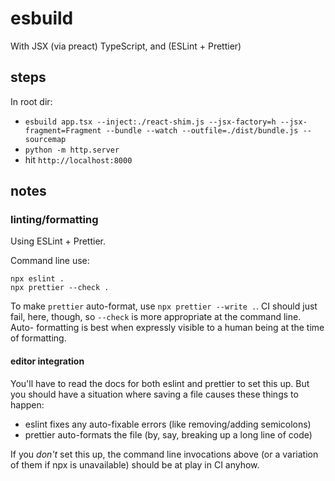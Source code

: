 # esbuild

With JSX (via preact) TypeScript, and (ESLint + Prettier)

## steps

In root dir:

- `esbuild app.tsx --inject:./react-shim.js --jsx-factory=h --jsx-fragment=Fragment --bundle --watch --outfile=./dist/bundle.js --sourcemap`
- `python -m http.server`
- hit `http://localhost:8000`

## notes

### linting/formatting

Using ESLint + Prettier.

Command line use:

```
npx eslint .
npx prettier --check .
```

To make `prettier` auto-format, use `npx prettier --write .`. CI should just
fail, here, though, so `--check` is more appropriate at the command line. Auto-
formatting is best when expressly visible to a human being at the time of
formatting.

#### editor integration

You'll have to read the docs for both eslint and prettier to set this up. But
you should have a situation where saving a file causes these things to happen:

- eslint fixes any auto-fixable errors (like removing/adding semicolons)
- prettier auto-formats the file (by, say, breaking up a long line of code)

If you _don't_ set this up, the command line invocations above (or a variation
of them if npx is unavailable) should be at play in CI anyhow.
